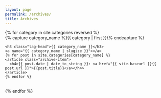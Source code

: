 ```yaml
---
layout: page
permalink: /archives/
title: Archives
---
```


<div id="tags">
{% for category in site.categories reversed %}
  <div class="tag-group">
    {% capture category_name %}{{ category | first }}{% endcapture %}
    <div id="#{{ category_name | slugize }}"></div>
    <p></p>
    
    <h3 class="tag-head">{{ category_name }}</h3>
    <a name="{{ category_name | slugize }}"></a>
    {% for post in site.categories[category_name] %}
    <article class="archive-item">
      <h4>{{ post.date | date_to_string }}: <a href="{{ site.baseurl }}{{ post.url }}">{{post.title}}</a></h4>
    </article>
    {% endfor %}
  </div>
  <br>
{% endfor %}
</div>
